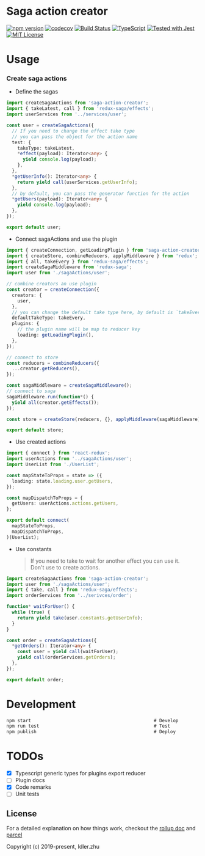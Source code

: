 # Saga action creator

[![npm version](https://badge.fury.io/js/saga-action-creator.svg)](https://badge.fury.io/js/saga-action-creator)
[![codecov](https://codecov.io/gh/Justinidlerz/saga-action-creator/branch/master/graph/badge.svg)](https://codecov.io/gh/Justinidlerz/saga-action-creator)
[![Build Status](https://travis-ci.org/codecov/example-typescript.svg?branch=master)](https://travis-ci.org/gh/Justinidlerz/saga-action-creator)
[![TypeScript](https://img.shields.io/badge/%3C/%3E-TypeScript-0072C4.svg)](https://www.typescriptlang.org/)
[![Tested with Jest](https://img.shields.io/badge/tested_with-Jest-99424f.svg)](https://github.com/facebook/jest)
[![MIT License](https://img.shields.io/npm/l/generator-bxd-oss.svg)](#License)

# Usage

### Create saga actions

- Define the sagas

```typescript
import createSagaActions from 'saga-action-creator';
import { takeLatest, call } from 'redux-saga/effects';
import userServices from '../services/user';

const user = createSagaActions({
  // If you need to change the effect take type
  // you can pass the object for the action name
  test: {
    takeType: takeLatest,
    *effect(payload): Iterator<any> {
      yield console.log(payload);
    },
  },
  *getUserInfo(): Iterator<any> {
    return yield call(userServices.getUserInfo);
  },
  // by default, you can pass the generator function for the action
  *getUsers(payload): Iterator<any> {
    yield console.log(payload);
  },
});

export default user;
```

- Connect sagaActions and use the plugin

```typescript
import { createConnection, getLoadingPlugin } from 'saga-action-creator';
import { createStore, combineReducers, applyMiddleware } from 'redux';
import { all, takeEvery } from 'redux-saga/effects';
import createSagaMiddleware from 'redux-saga';
import user from './sagaActions/user';

// combine creators an use plugin
const creator = createConnection({
  creators: {
    user,
  },
  // you can change the default take type here, by default is `takeEvery`
  defaultTakeType: takeEvery,
  plugins: {
    // the plugin name will be map to reducer key
    loading: getLoadingPlugin(),
  },
});

// connect to store
const reducers = combineReducers({
  ...creator.getReducers(),
});

const sagaMiddleware = createSagaMiddleware();
// connect to saga
sagaMiddleware.run(function*() {
  yield all(creator.getEffects());
});

const store = createStore(reducers, {}, applyMiddleware(sagaMiddleware));

export default store;
```

- Use created actions

```typescript
import { connect } from 'react-redux';
import userActions from '../sagaActions/user';
import UserList from './UserList';

const mapStateToProps = state => ({
  loading: state.loading.user.getUsers,
});

const mapDispatchToProps = {
  getUsers: userActions.actions.getUsers,
};

export default connect(
  mapStateToProps,
  mapDispatchToProps,
)(UserList);
```

- Use constants
  > If you need to take to wait for another effect you can use it.  
  > Don't use to create actions.

```typescript
import createSagaActions from 'saga-action-creator';
import user from './sagaActions/user';
import { take, call } from 'redux-saga/effects';
import orderServices from '../serivces/order';

function* waitForUser() {
  while (true) {
    return yield take(user.constants.getUserInfo);
  }
}

const order = createSagaActions({
  *getOrders(): Iterator<any> {
    const user = yield call(waitForUser);
    yield call(orderServices.getOrders);
  },
});

export default order;
```

# Development

```javascript
npm start                                             # Develop
npm run test                                          # Test
npm publish                                           # Deploy
```

# TODOs

- [x] Typescript generic types for plugins export reducer
- [ ] Plugin docs
- [x] Code remarks
- [ ] Unit tests

## License

For a detailed explanation on how things work,
checkout the [rollup doc](https://https://rollupjs.org/guide/en) and [parcel](https://parceljs.org/)

Copyright (c) 2019-present, Idler.zhu
